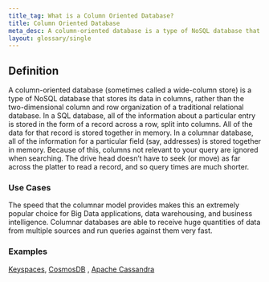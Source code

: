 ```yaml
---
title_tag: What is a Column Oriented Database?
title: Column Oriented Database
meta_desc: A column-oriented database is a type of NoSQL database that stores its data in columns, rather than by columns and rows in a traditional relational database.
layout: glossary/single
---
```


## Definition

A column-oriented database (sometimes called a wide-column store) is a type of NoSQL database that stores its data in columns, rather than the two-dimensional column and row organization of a traditional relational database. In a SQL database, all of the information about a particular entry is stored in the form of a record across a row, split into columns. All of the data for that record is stored together in memory. In a columnar database, all of the information for a particular field (say, addresses) is stored together in memory. Because of this, columns not relevant to your query are ignored when searching. The drive head doesn’t have to seek (or move) as far across the platter to read a record, and so query times are much shorter.

### Use Cases

The speed that the columnar model provides makes this an extremely popular choice for Big Data applications, data warehousing, and business intelligence. Columnar databases are able to receive huge quantities of data from multiple sources and run queries against them very fast.

### Examples

[Keyspaces](https://aws.amazon.com/keyspaces/), [CosmosDB](https://azure.microsoft.com/en-us/services/cosmos-db/) , [Apache Cassandra](https://cassandra.apache.org/_/index.html)

